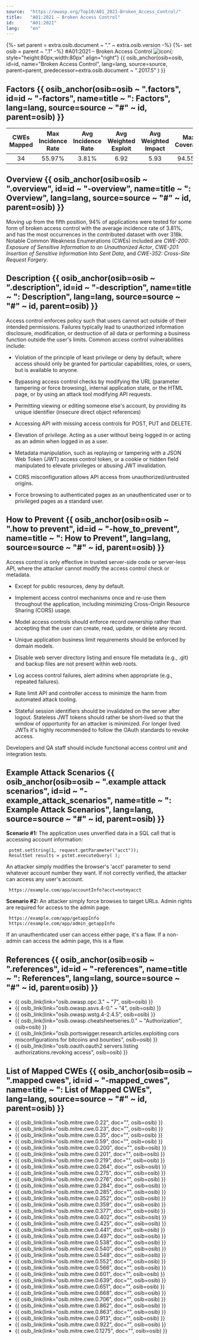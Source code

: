 ```yaml
---
source:  "https://owasp.org/Top10/A01_2021-Broken_Access_Control/"
title:   "A01:2021 – Broken Access Control"
id:      "A01:2021"
lang:    "en"
---
```

{%- set parent = extra.osib.document ~ "." ~ extra.osib.version -%}
{%- set osib   = parent ~ ".1" -%}
#A01:2021 – Broken Access Control     ![icon](assets/TOP_10_Icons_Final_Broken_Access_Control.png){: style="height:80px;width:80px" align="right"} {{ osib_anchor(osib=osib, id=id, name="Broken Access Control", lang=lang, source=source, parent=parent, predecessor=extra.osib.document ~ ".2017.5" ) }}


## Factors {{ osib_anchor(osib=osib ~ ".factors", id=id ~ "-factors", name=title ~ ": Factors", lang=lang, source=source ~ "#" ~ id, parent=osib) }}

| CWEs Mapped | Max Incidence Rate | Avg Incidence Rate | Avg Weighted Exploit | Avg Weighted Impact | Max Coverage | Avg Coverage | Total Occurrences | Total CVEs |
|:-------------:|:--------------------:|:--------------------:|:--------------:|:--------------:|:----------------------:|:---------------------:|:-------------------:|:------------:|
| 34          | 55.97%             | 3.81%              | 6.92                 | 5.93                | 94.55%       | 47.72%       | 318,487           | 19,013     |

## Overview {{ osib_anchor(osib=osib ~ ".overview", id=id ~ "-overview", name=title ~ ": Overview", lang=lang, source=source ~ "#" ~ id, parent=osib) }}

Moving up from the fifth position, 94% of applications were tested for
some form of broken access control with the average incidence rate of 3.81%, and has the most occurrences in the contributed dataset with over 318k. Notable Common Weakness Enumerations (CWEs) included are *CWE-200: Exposure of Sensitive Information to an Unauthorized Actor*, *CWE-201:
Insertion of Sensitive Information Into Sent Data*, and *CWE-352:
Cross-Site Request Forgery*.

## Description {{ osib_anchor(osib=osib ~ ".description", id=id ~ "-description", name=title ~ ": Description", lang=lang, source=source ~ "#" ~ id, parent=osib) }}

Access control enforces policy such that users cannot act outside of
their intended permissions. Failures typically lead to unauthorized
information disclosure, modification, or destruction of all data or
performing a business function outside the user's limits. Common access
control vulnerabilities include:

-   Violation of the principle of least privilege or deny by default,
    where access should only be granted for particular capabilities,
    roles, or users, but is available to anyone.

-   Bypassing access control checks by modifying the URL (parameter
    tampering or force browsing), internal application state, or the
    HTML page, or by using an attack tool modifying API requests.

-   Permitting viewing or editing someone else's account, by providing
    its unique identifier (insecure direct object references)

-   Accessing API with missing access controls for POST, PUT and DELETE.

-   Elevation of privilege. Acting as a user without being logged in or
    acting as an admin when logged in as a user.

-   Metadata manipulation, such as replaying or tampering with a JSON
    Web Token (JWT) access control token, or a cookie or hidden field
    manipulated to elevate privileges or abusing JWT invalidation.

-   CORS misconfiguration allows API access from unauthorized/untrusted
    origins.

-   Force browsing to authenticated pages as an unauthenticated user or
    to privileged pages as a standard user.

## How to Prevent {{ osib_anchor(osib=osib ~ ".how to prevent", id=id ~ "-how_to_prevent", name=title ~ ": How to Prevent", lang=lang, source=source ~ "#" ~ id, parent=osib) }}

Access control is only effective in trusted server-side code or
server-less API, where the attacker cannot modify the access control
check or metadata.

-   Except for public resources, deny by default.

-   Implement access control mechanisms once and re-use them throughout
    the application, including minimizing Cross-Origin Resource Sharing (CORS) usage.

-   Model access controls should enforce record ownership rather than
    accepting that the user can create, read, update, or delete any
    record.

-   Unique application business limit requirements should be enforced by
    domain models.

-   Disable web server directory listing and ensure file metadata (e.g.,
    .git) and backup files are not present within web roots.

-   Log access control failures, alert admins when appropriate (e.g.,
    repeated failures).

-   Rate limit API and controller access to minimize the harm from
    automated attack tooling.

-   Stateful session identifiers should be invalidated on the server after logout.
    Stateless JWT tokens should rather be short-lived so that the window of 
    opportunity for an attacker is minimized. For longer lived JWTs it's highly recommended to
    follow the OAuth standards to revoke access.

Developers and QA staff should include functional access control unit
and integration tests.

## Example Attack Scenarios {{ osib_anchor(osib=osib ~ ".example attack scenarios", id=id ~ "-example_attack_scenarios", name=title ~ ": Example Attack Scenarios", lang=lang, source=source ~ "#" ~ id, parent=osib) }}

**Scenario #1:** The application uses unverified data in a SQL call that
is accessing account information:

```
 pstmt.setString(1, request.getParameter("acct"));
 ResultSet results = pstmt.executeQuery( );
```

An attacker simply modifies the browser's 'acct' parameter to send
whatever account number they want. If not correctly verified, the
attacker can access any user's account.

```
 https://example.com/app/accountInfo?acct=notmyacct
```

**Scenario #2:** An attacker simply force browses to target URLs. Admin
rights are required for access to the admin page.

```
 https://example.com/app/getappInfo
 https://example.com/app/admin_getappInfo
```
If an unauthenticated user can access either page, it's a flaw. If a
non-admin can access the admin page, this is a flaw.

## References {{ osib_anchor(osib=osib ~ ".references", id=id ~ "-references", name=title ~ ": References", lang=lang, source=source ~ "#" ~ id, parent=osib) }}

-   {{ osib_link(link="osib.owasp.opc.3." ~ "7", osib=osib) }} <!-- [OWASP Proactive Controls: Enforce Access Controls](https://owasp.org/www-project-proactive-controls/v3/en/c7-enforce-access-controls) --> 
-   {{ osib_link(link="osib.owasp.asvs.4-0." ~ "4", osib=osib) }} <!-- [OWASP Application Security Verification Standard: V4 Access Control](https://owasp.org/www-project-application-security-verification-standard) --> 
-   {{ osib_link(link="osib.owasp.wstg.4-2.4.5", osib=osib) }} <!-- [OWASP Testing Guide: Authorization Testing](https://owasp.org/www-project-web-security-testing-guide/latest/4-Web_Application_Security_Testing/05-Authorization_Testing/README) --> 
-   {{ osib_link(link="osib.owasp.cheatsheetseries.0." ~ "Authorization", osib=osib) }} <!-- [OWASP Cheat Sheet: Authorization](https://cheatsheetseries.owasp.org/cheatsheets/Authorization_Cheat_Sheet.html) -->
-   {{ osib_link(link="osib.portswigger.research.articles.exploiting cors misconfigurations for bitcoins and bounties", osib=osib) }} <!--- [PortSwigger: Exploiting CORS misconfiguration](https://portswigger.net/blog/exploiting-cors-misconfigurations-for-bitcoins-and-bounties) --->
-   {{ osib_link(link="osib.oauth.oauth2 servers.listing authorizations.revoking access", osib=osib) }} <!--- [OAuth: Revoking Access](https://www.oauth.com/oauth2-servers/listing-authorizations/revoking-access/) --->

## List of Mapped CWEs {{ osib_anchor(osib=osib ~ ".mapped cwes", id=id ~ "-mapped_cwes", name=title ~ ": List of Mapped CWEs", lang=lang, source=source ~ "#" ~ id, parent=osib) }}

-   {{ osib_link(link="osib.mitre.cwe.0.22", doc="", osib=osib) }} <!-- [CWE-22: Improper Limitation of a Pathname to a Restricted Directory ('Path Traversal')](https://cwe.mitre.org/data/definitions/22.html) --> 
-   {{ osib_link(link="osib.mitre.cwe.0.23", doc="", osib=osib) }} <!-- [CWE-23: Relative Path Traversal](https://cwe.mitre.org/data/definitions/23.html) -->
-   {{ osib_link(link="osib.mitre.cwe.0.35", doc="", osib=osib) }} <!-- [CWE-35: Path Traversal: '.../...//'](https://cwe.mitre.org/data/definitions/35.html) -->
-   {{ osib_link(link="osib.mitre.cwe.0.59", doc="", osib=osib) }} <!-- [CWE-59: Improper Link Resolution Before File Access ('Link Following')](https://cwe.mitre.org/data/definitions/59.html) -->
-   {{ osib_link(link="osib.mitre.cwe.0.200", doc="", osib=osib) }} <!-- [CWE-200: Exposure of Sensitive Information to an Unauthorized Actor](https://cwe.mitre.org/data/definitions/200.html) -->
-   {{ osib_link(link="osib.mitre.cwe.0.201", doc="", osib=osib) }} <!-- [CWE-201: Exposure of Sensitive Information Through Sent Data](https://cwe.mitre.org/data/definitions/201.html) -->
-   {{ osib_link(link="osib.mitre.cwe.0.219", doc="", osib=osib) }} <!-- [CWE-219: Storage of File with Sensitive Data Under Web Root](https://cwe.mitre.org/data/definitions/219.html) -->
-   {{ osib_link(link="osib.mitre.cwe.0.264", doc="", osib=osib) }} <!-- [CWE-264: Permissions, Privileges, and Access Controls (should no longer be used)](https://cwe.mitre.org/data/definitions/264.html) -->
-   {{ osib_link(link="osib.mitre.cwe.0.275", doc="", osib=osib) }} <!-- [CWE-275: Permission Issues](https://cwe.mitre.org/data/definitions/275.html) -->
-   {{ osib_link(link="osib.mitre.cwe.0.276", doc="", osib=osib) }} <!-- [CWE-276: Incorrect Default Permissions](https://cwe.mitre.org/data/definitions/276.html) -->
-   {{ osib_link(link="osib.mitre.cwe.0.284", doc="", osib=osib) }} <!-- [CWE-284: Improper Access Control](https://cwe.mitre.org/data/definitions/284.html) -->
-   {{ osib_link(link="osib.mitre.cwe.0.285", doc="", osib=osib) }} <!-- [CWE-285: Improper Authorization](https://cwe.mitre.org/data/definitions/285.html) -->
-   {{ osib_link(link="osib.mitre.cwe.0.352", doc="", osib=osib) }} <!-- [CWE-352: Cross-Site Request Forgery (CSRF)](https://cwe.mitre.org/data/definitions/352.html) -->
-   {{ osib_link(link="osib.mitre.cwe.0.359", doc="", osib=osib) }} <!-- [CWE-359: Exposure of Private Personal Information to an Unauthorized Actor](https://cwe.mitre.org/data/definitions/359.html) -->
-   {{ osib_link(link="osib.mitre.cwe.0.377", doc="", osib=osib) }} <!-- [CWE-377: Insecure Temporary File](https://cwe.mitre.org/data/definitions/377.html) -->
-   {{ osib_link(link="osib.mitre.cwe.0.402", doc="", osib=osib) }} <!-- [CWE-402: Transmission of Private Resources into a New Sphere ('Resource Leak')](https://cwe.mitre.org/data/definitions/402.html) -->
-   {{ osib_link(link="osib.mitre.cwe.0.425", doc="", osib=osib) }} <!-- [CWE-425: Direct Request ('Forced Browsing')](https://cwe.mitre.org/data/definitions/425.html) -->
-   {{ osib_link(link="osib.mitre.cwe.0.441", doc="", osib=osib) }} <!-- [CWE-441: Unintended Proxy or Intermediary ('Confused Deputy')](https://cwe.mitre.org/data/definitions/441.html) -->
-   {{ osib_link(link="osib.mitre.cwe.0.497", doc="", osib=osib) }} <!-- [CWE-497: Exposure of Sensitive System Information to an Unauthorized Control Sphere](https://cwe.mitre.org/data/definitions/497.html) -->
-   {{ osib_link(link="osib.mitre.cwe.0.538", doc="", osib=osib) }} <!-- [CWE-538: Insertion of Sensitive Information into Externally-Accessible File or Directory](https://cwe.mitre.org/data/definitions/538.html) -->
-   {{ osib_link(link="osib.mitre.cwe.0.540", doc="", osib=osib) }} <!-- [CWE-540: Inclusion of Sensitive Information in Source Code](https://cwe.mitre.org/data/definitions/540.html) -->
-   {{ osib_link(link="osib.mitre.cwe.0.548", doc="", osib=osib) }} <!-- [CWE-548: Exposure of Information Through Directory Listing](https://cwe.mitre.org/data/definitions/548.html) -->
-   {{ osib_link(link="osib.mitre.cwe.0.552", doc="", osib=osib) }} <!-- [CWE-552: Files or Directories Accessible to External Parties](https://cwe.mitre.org/data/definitions/552.html) -->
-   {{ osib_link(link="osib.mitre.cwe.0.566", doc="", osib=osib) }} <!-- [CWE-566: Authorization Bypass Through User-Controlled SQL Primary Key](https://cwe.mitre.org/data/definitions/566.html) -->
-   {{ osib_link(link="osib.mitre.cwe.0.601", doc="", osib=osib) }} <!-- [CWE-601: URL Redirection to Untrusted Site ('Open Redirect')](https://cwe.mitre.org/data/definitions/601.html) -->
-   {{ osib_link(link="osib.mitre.cwe.0.639", doc="", osib=osib) }} <!-- [CWE-639: Authorization Bypass Through User-Controlled Key](https://cwe.mitre.org/data/definitions/639.html) -->
-   {{ osib_link(link="osib.mitre.cwe.0.651", doc="", osib=osib) }} <!-- [CWE-651: Exposure of WSDL File Containing Sensitive Information](https://cwe.mitre.org/data/definitions/651.html) -->
-   {{ osib_link(link="osib.mitre.cwe.0.668", doc="", osib=osib) }} <!-- [CWE-668: Exposure of Resource to Wrong Sphere](https://cwe.mitre.org/data/definitions/668.html) -->
-   {{ osib_link(link="osib.mitre.cwe.0.706", doc="", osib=osib) }} <!-- [CWE-706: Use of Incorrectly-Resolved Name or Reference](https://cwe.mitre.org/data/definitions/706.html) -->
-   {{ osib_link(link="osib.mitre.cwe.0.862", doc="", osib=osib) }} <!-- [CWE-862: Missing Authorization](https://cwe.mitre.org/data/definitions/862.html) -->
-   {{ osib_link(link="osib.mitre.cwe.0.863", doc="", osib=osib) }} <!-- [CWE-863: Incorrect Authorization](https://cwe.mitre.org/data/definitions/863.html) -->
-   {{ osib_link(link="osib.mitre.cwe.0.913", doc="", osib=osib) }} <!-- [CWE-913: Improper Control of Dynamically-Managed Code Resources](https://cwe.mitre.org/data/definitions/913.html) -->
-   {{ osib_link(link="osib.mitre.cwe.0.922", doc="", osib=osib) }} <!-- [CWE-922: Insecure Storage of Sensitive Information](https://cwe.mitre.org/data/definitions/922.html) -->
-   {{ osib_link(link="osib.mitre.cwe.0.1275", doc="", osib=osib) }} <!-- [CWE-1275: Sensitive Cookie with Improper SameSite Attribute](https://cwe.mitre.org/data/definitions/1275.html) -->
